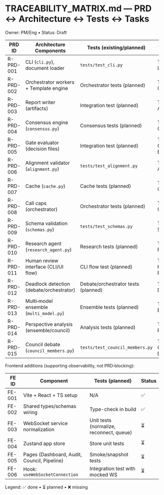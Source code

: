 # TRACEABILITY_MATRIX.md — PRD ↔ Architecture ↔ Tests ↔ Tasks

Owner: PM/Eng • Status: Draft

| PRD ID    | Architecture Components                  | Tests (existing/planned)            | Tasks (IDs)             | Status |
| --------- | ---------------------------------------- | ----------------------------------- | ----------------------- | ------ |
| R-PRD-001 | CLI (`cli.py`), document loader          | `tests/test_cli.py`                 | T-BE-001 Loader         | ✅      |
| R-PRD-002 | Orchestrator workers + Template engine   | Orchestrator tests (planned)        | T-BE-002 Orchestrator   | ⏳      |
| R-PRD-003 | Report writer (artifacts)                | Integration test (planned)          | T-BE-003 Artifacts      | ⏳      |
| R-PRD-004 | Consensus engine (`consensus.py`)        | Consensus tests (planned)           | T-BE-004 Consensus      | ⏳      |
| R-PRD-005 | Gate evaluator (decision files)          | Integration test (planned)          | T-BE-005 Gate Evaluator | ⏳      |
| R-PRD-006 | Alignment validator (`alignment.py`)     | `tests/test_alignment.py`           | T-BE-006 Alignment      | ✅      |
| R-PRD-007 | Cache (`cache.py`)                       | Cache tests (planned)               | T-BE-007 Cache          | ⏳      |
| R-PRD-008 | Call caps (orchestrator)                 | Orchestrator tests (planned)        | T-BE-008 Cap Guard      | ⏳      |
| R-PRD-009 | Schema validation (`schemas.py`)         | `tests/test_schemas.py`             | T-BE-009 Schemas        | ✅      |
| R-PRD-010 | Research agent (`research_agent.py`)     | Research tests (planned)            | T-BE-010 Research       | ⏳      |
| R-PRD-011 | Human review interface (CLI/UI flow)     | CLI flow test (planned)             | T-BE-011 Human Review   | ⏳      |
| R-PRD-012 | Deadlock detection (debate/orchestrator) | Debate/orchestrator tests (planned) | T-BE-012 Deadlock       | ⏳      |
| R-PRD-013 | Multi‑model ensemble (`multi_model.py`)  | Ensemble tests (planned)            | T-BE-013 Ensemble       | ⏳      |
| R-PRD-014 | Perspective analysis (ensemble/council)  | Analysis tests (planned)            | T-BE-014 Perspective    | ⏳      |
| R-PRD-015 | Council debate (`council_members.py`)    | `tests/test_council_members.py`     | T-BE-015 Council Debate | ✅      |

Frontend additions (supporting observability, not PRD‑blocking):

| FE ID  | Component                                   | Tests (planned)                          | Status |
| ------ | ------------------------------------------- | ---------------------------------------- | ------ |
| FE-001 | Vite + React + TS setup                     | N/A                                      | ✅      |
| FE-002 | Shared types/schemas wiring                 | Type-check in build                      | ✅      |
| FE-003 | WebSocket service normalization             | Unit tests (normalize, reconnect, queue) | ⏳      |
| FE-004 | Zustand app store                           | Store unit tests                         | ⏳      |
| FE-005 | Pages (Dashboard, Audit, Council, Pipeline) | Smoke/snapshot tests                     | ⏳      |
| FE-006 | Hook: `useWebSocketConnection`              | Integration test with mocked WS          | ⏳      |

Legend: ✅ done • ⏳ planned • ❌ missing

